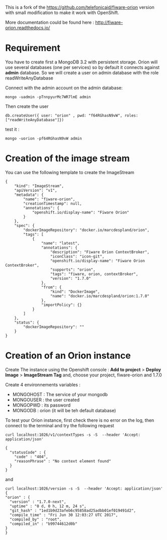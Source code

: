 This is a fork of the https://github.com/telefonicaid/fiware-orion version with small modification to make it work with OpenShift.

More documentation could be found here : http://fiware-orion.readthedocs.io/


# Requirement
You have to create first a MongoDB 3.2 with persistent storage.
Orion will use several databases (one per services) so by default it connects against **admin** database. So we will create a user on admin database with the role readWriteAnyDatabase


Connect with the admin account on the admin database:
```
mongo -uadmin -pTnnpyurMc7WR7lmE admin
```

Then create the user

```
db.createUser({ user: "orion" , pwd: "f64RGhasN9vW", roles: ["readWriteAnyDatabase"]})

```

test it :

```
mongo -uorion -pf64RGhasN9vW admin
```

# Creation of the image stream

You can use the following template to create the ImageStream

```
{
    "kind": "ImageStream",
    "apiVersion": "v1",
    "metadata": {
        "name": "fiware-orion",
        "creationTimestamp": null,
        "annotations": {
            "openshift.io/display-name": "Fiware Orion"
        }
    },
    "spec": {
        "dockerImageRepository": "docker.io/marcdespland/orion",
        "tags": [
            {
                "name": "latest",
                "annotations": {
                    "description": "Fiware Orion ContextBroker",
                    "iconClass": "icon-git",
                    "openshift.io/display-name": "Fiware Orion ContextBroker",
                    "supports": "orion",
                    "tags": "fiware, orion, contextBroker",
                    "version": "1.7.0"
                },
                "from": {
                    "kind": "DockerImage",
                    "name": "docker.io/marcdespland/orion:1.7.0"
                },
                "importPolicy": {}
            }
        ]
    },
    "status": {
        "dockerImageRepository": ""
    }
}

```

# Creation of an Orion instance

Create The instance using the Openshift console : **Add to project** > **Deploy Image** > **ImageStream Tag** and, choose your project, fiware-orion and 1.7.0

Create 4 environnements variables :
* MONGOHOST		: The service of your mongodb
* MONGOUSER		: the user created
* MONGOPWD		: its password
* MONGODB 		: orion (it will be teh default database)


To test your Orion instance, first check there is no error on the log, then connect to the terminal and try the following request
```
curl localhost:1026/v1/contextTypes -s -S  --header 'Accept: application/json'

{
  "statusCode" : {
    "code" : "404",
    "reasonPhrase" : "No context element found"
  }
}
```

and

```
curl localhost:1026/version -s -S  --header 'Accept: application/json'
{
"orion" : {
  "version" : "1.7.0-next",
  "uptime" : "0 d, 0 h, 12 m, 24 s",
  "git_hash" : "1ed1b9d23afeb6c95858ad25adbb01ef019491d2",
  "compile_time" : "Fri Jun 30 12:03:27 UTC 2017",
  "compiled_by" : "root",
  "compiled_in" : "b99744612d0b"
}                
}
```
